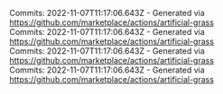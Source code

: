 Commits: 2022-11-07T11:17:06.643Z - Generated via https://github.com/marketplace/actions/artificial-grass
<br>
Commits: 2022-11-07T11:17:06.643Z - Generated via https://github.com/marketplace/actions/artificial-grass
<br>
Commits: 2022-11-07T11:17:06.643Z - Generated via https://github.com/marketplace/actions/artificial-grass
<br>
Commits: 2022-11-07T11:17:06.643Z - Generated via https://github.com/marketplace/actions/artificial-grass
<br>
